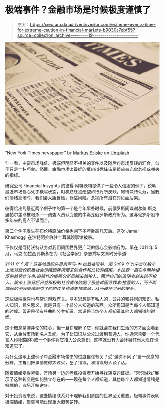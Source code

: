 # 极端事件？金融市场是时候极度谨慎了

> 原文：<https://medium.datadriveninvestor.com/extreme-events-time-for-extreme-caution-in-financial-markets-b9030e7ebf55?source=collection_archive---------19----------------------->

![](img/1193ad88083fd4afe6f8599a6a00a566.png)

“New York Times newspaper” by [Markus Spiske](https://unsplash.com/@markusspiske?utm_source=medium&utm_medium=referral) on [Unsplash](https://unsplash.com?utm_source=medium&utm_medium=referral)

乍一看，主要市场峰值、极端但明显不相关的事件以及随后的市场反转的汇合，似乎只是一种巧合。然而，金融市场上最好的反向指标往往是那些被完全忽视或嘲笑的指标。

研究公司 Financial Insyghts 的彼得·阿特沃特提供了一些令人信服的例子，说明最近市场信心处于极端状态，时机已经被绝望的行为所反映。阿特沃特认为，当我们情绪高涨时，我们会大胆冒险，低估风险，忽视所有潜在的负面后果。

彼得给出的最近两个例子中的第一个是今年早些时候，前俄罗斯间谍谢尔盖·斯克里帕尔差点被暗杀——调查人员认为他的中毒是俄罗斯政府所为。这与俄罗斯股市多年来的高点不谋而合。

第二个例子发生在布伦特原油价格也创下多年新高几天后。这次 Jamal Khashoggi 在沙特阿拉伯驻土耳其领事馆被杀。

不仅仅是阿特沃特认为对我们周围世界更广泛的信心会影响行为。早在 2011 年 5 月，马克·加拉西弗斯基在为《社会学家》杂志撰写文章时分享道:

*2011 年 5 月 1 日基地组织头目奥萨马·本·拉登被暗杀，是 2009 年以来全球股市上涨背后的积极社会情绪趋势所带来的合作和成功的结果。本拉登一直在与两种相反的趋势作斗争:追捕他的情报分析员越来越投入，而他自己的追随者越来越不投入。股市上涨背后日益积极的社会情绪鼓励了那些试图寻找本·拉登的人，而不断减弱的消极情绪剥夺了他的许多传统支持来源，从而破坏了他的安全。*

这些极端事件也与常识游戏有关。基本思想是有私人的，公共的和共同的知识。私人知识，顾名思义，就是只有一小部分人知道的东西。众所周知是当每个人都知道的时候。常识是带有扭曲的公共知识。常识是当每个人都知道其他人都知道的时候。

这个概念是博弈论的核心，但一旦你理解了它，你就会在我们生活的方方面面看到它，从金融市场到名人丑闻。为了让知识从公众过渡到普通人，你通常需要一个代言人(例如媒体)或一个事件将它推入公众意识，这样就没有人会怀疑其他人现在也知道它了。

为什么这与上述例子中金融市场带来的过度自信有关？受“这次不同了”这一观念的鼓舞，主角们把事情做得太过火，犯了错误，和错误的人谈了话。

随着情绪变得紧张，市场另一边的老练投资者开始寻找转变的证据。“常识游戏”展示了这种转变是如何独立存在的——现在每个人都知道，其他每个人都知道情绪是极端的，市场开始逆转。

对于投资者来说，这些情绪联系对于理解我们周围的世界至关重要。极端事件表明极端情绪，警告可能出现重大趋势逆转。